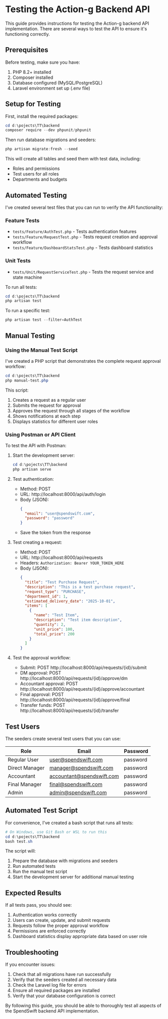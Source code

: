 # Testing the Action-g Backend API

This guide provides instructions for testing the Action-g backend API implementation. There are several ways to test the API to ensure it's functioning correctly.

## Prerequisites

Before testing, make sure you have:

1. PHP 8.2+ installed
2. Composer installed
3. Database configured (MySQL/PostgreSQL)
4. Laravel environment set up (.env file)

## Setup for Testing

First, install the required packages:

```powershell
cd d:\pojects\TT\backend
composer require --dev phpunit/phpunit
```

Then run database migrations and seeders:

```powershell
php artisan migrate:fresh --seed
```

This will create all tables and seed them with test data, including:
- Roles and permissions
- Test users for all roles
- Departments and budgets

## Automated Testing

I've created several test files that you can run to verify the API functionality:

### Feature Tests
- `tests/Feature/AuthTest.php` - Tests authentication features
- `tests/Feature/RequestTest.php` - Tests request creation and approval workflow
- `tests/Feature/DashboardStatsTest.php` - Tests dashboard statistics

### Unit Tests
- `tests/Unit/RequestServiceTest.php` - Tests the request service and state machine

To run all tests:

```powershell
cd d:\pojects\TT\backend
php artisan test
```

To run a specific test:

```powershell
php artisan test --filter=AuthTest
```

## Manual Testing

### Using the Manual Test Script

I've created a PHP script that demonstrates the complete request approval workflow:

```powershell
cd d:\pojects\TT\backend
php manual-test.php
```

This script:
1. Creates a request as a regular user
2. Submits the request for approval
3. Approves the request through all stages of the workflow
4. Shows notifications at each step
5. Displays statistics for different user roles

### Using Postman or API Client

To test the API with Postman:

1. Start the development server:
   ```powershell
   cd d:\pojects\TT\backend
   php artisan serve
   ```

2. Test authentication:
   - Method: POST
   - URL: http://localhost:8000/api/auth/login
   - Body (JSON):
     ```json
     {
       "email": "user@spendswift.com",
       "password": "password"
     }
     ```
   - Save the token from the response

3. Test creating a request:
   - Method: POST
   - URL: http://localhost:8000/api/requests
   - Headers: `Authorization: Bearer YOUR_TOKEN_HERE`
   - Body (JSON):
     ```json
     {
       "title": "Test Purchase Request",
       "description": "This is a test purchase request",
       "request_type": "PURCHASE",
       "department_id": 1,
       "estimated_delivery_date": "2025-10-01",
       "items": [
         {
           "name": "Test Item",
           "description": "Test item description",
           "quantity": 2,
           "unit_price": 100,
           "total_price": 200
         }
       ]
     }
     ```

4. Test the approval workflow:
   - Submit: POST http://localhost:8000/api/requests/{id}/submit
   - DM approval: POST http://localhost:8000/api/requests/{id}/approve/dm
   - Accountant approval: POST http://localhost:8000/api/requests/{id}/approve/accountant
   - Final approval: POST http://localhost:8000/api/requests/{id}/approve/final
   - Transfer funds: POST http://localhost:8000/api/requests/{id}/transfer

## Test Users

The seeders create several test users that you can use:

| Role | Email | Password |
|------|-------|----------|
| Regular User | user@spendswift.com | password |
| Direct Manager | manager@spendswift.com | password |
| Accountant | accountant@spendswift.com | password |
| Final Manager | final@spendswift.com | password |
| Admin | admin@spendswift.com | password |

## Automated Test Script

For convenience, I've created a bash script that runs all tests:

```powershell
# On Windows, use Git Bash or WSL to run this
cd d:\pojects\TT\backend
bash test.sh
```

The script will:
1. Prepare the database with migrations and seeders
2. Run automated tests
3. Run the manual test script
4. Start the development server for additional manual testing

## Expected Results

If all tests pass, you should see:

1. Authentication works correctly
2. Users can create, update, and submit requests
3. Requests follow the proper approval workflow
4. Permissions are enforced correctly
5. Dashboard statistics display appropriate data based on user role

## Troubleshooting

If you encounter issues:

1. Check that all migrations have run successfully
2. Verify that the seeders created all necessary data
3. Check the Laravel log file for errors
4. Ensure all required packages are installed
5. Verify that your database configuration is correct

By following this guide, you should be able to thoroughly test all aspects of the SpendSwift backend API implementation.